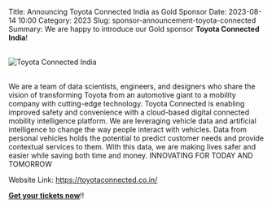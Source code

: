 Title: Announcing Toyota Connected India as Gold Sponsor
Date: 2023-08-14 10:00
Category: 2023
Slug: sponsor-announcement-toyota-connected
Summary: We are happy to introduce our Gold sponsor **Toyota Connected India**!

<!-- PELICAN_END_SUMMARY -->
<br>
<div class="text-center">
  <a href="https://toyotaconnected.co.in/" target="_blank" style="border: none; text-decoration: none;">
    <img src="{static}/images/sponsors/toyota.png" alt="Toyota Connected India" class="img-fluid responsive-image">
  </a>
</div>
<br>

We are a team of data scientists, engineers, and designers who share the vision of transforming Toyota from an automotive giant to a mobility company with cutting-edge technology. Toyota Connected is enabling improved safety and convenience with a cloud-based digital connected mobility intelligence platform. We are leveraging vehicle data and artificial intelligence to change the way people interact with vehicles. Data from personal vehicles holds the potential to predict customer needs and provide contextual services to them. With this data, we are making lives safer and easier while saving both time and money. INNOVATING FOR TODAY AND TOMORROW

Website Link: <a href="https://toyotaconnected.co.in/" target="_blank">https://toyotaconnected.co.in/</a>

**[Get your tickets now](https://konfhub.com/pyconindia2023#tickets)**!!
